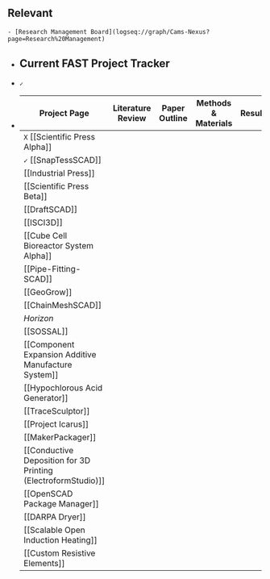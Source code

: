 ## Relevant
	- [Research Management Board](logseq://graph/Cams-Nexus?page=Research%20Management)
- ## Current FAST Project Tracker
- `✓`
- |Project Page|Literature Review|Paper Outline|Methods & Materials|Results|Discussion & Conclusion|Paper Revision & Edits|Peer Review|
  |--|--|--|--|--|--|--|--|
  | `X` [[Scientific Press Alpha]] ||||||||
  | `✓` [[SnapTessSCAD]] ||||||||
  | [[Industrial Press]]  ||||||||
  | [[Scientific Press Beta]]  ||||||||
  |[[DraftSCAD]]||||||||
  | [[ISCI3D]]  ||||||||
  | [[Cube Cell Bioreactor System Alpha]]  ||||||||
  | [[Pipe-Fitting-SCAD]] ||||||||
  | [[GeoGrow]] ||||||||
  | [[ChainMeshSCAD]] ||||||||
  |*Horizon*||||||||
  |[[SOSSAL]]||||||||
  | [[Component Expansion Additive Manufacture System]]  ||||||||
  | [[Hypochlorous Acid Generator]]  ||||||||
  | [[TraceSculptor]] ||||||||
  | [[Project Icarus]]  ||||||||
  | [[MakerPackager]] ||||||||
  | [[Conductive Deposition for 3D Printing (ElectroformStudio)]] ||||||||
  | [[OpenSCAD Package Manager]] ||||||||
  | [[DARPA Dryer]] ||||||||
  | [[Scalable Open Induction Heating]] ||||||||
  | [[Custom Resistive Elements]] ||||||||